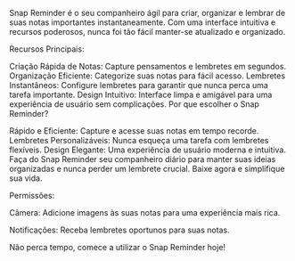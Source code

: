 Snap Reminder é o seu companheiro ágil para criar, organizar e lembrar de suas notas importantes instantaneamente. Com uma interface intuitiva e recursos poderosos, nunca foi tão fácil manter-se atualizado e organizado.

Recursos Principais:

Criação Rápida de Notas: Capture pensamentos e lembretes em segundos.
Organização Eficiente: Categorize suas notas para fácil acesso.
Lembretes Instantâneos: Configure lembretes para garantir que nunca perca uma tarefa importante.
Design Intuitivo: Interface limpa e amigável para uma experiência de usuário sem complicações.
Por que escolher o Snap Reminder?

Rápido e Eficiente: Capture e acesse suas notas em tempo recorde.
Lembretes Personalizáveis: Nunca esqueça uma tarefa com lembretes flexíveis.
Design Elegante: Uma experiência de usuário moderna e intuitiva.
Faça do Snap Reminder seu companheiro diário para manter suas ideias organizadas e nunca perder um lembrete crucial. Baixe agora e simplifique sua vida.

Permissões:

Câmera: Adicione imagens às suas notas para uma experiência mais rica.

Notificações: Receba lembretes oportunos para suas notas.

Não perca tempo, comece a utilizar o Snap Reminder hoje!
